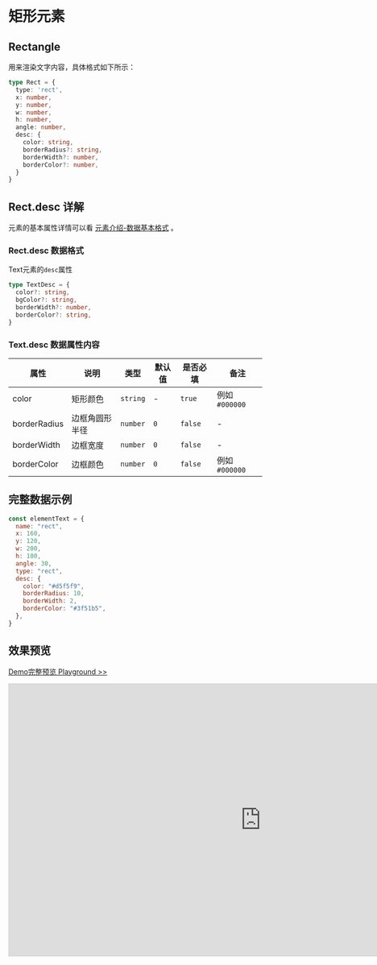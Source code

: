 # 矩形元素

## Rectangle

用来渲染文字内容，具体格式如下所示：

```ts
type Rect = {
  type: 'rect',
  x: number,
  y: number,
  w: number,
  h: number,
  angle: number,
  desc: {
    color: string,
    borderRadius?: string,
    borderWidth?: number,
    borderColor?: number,
  }
}
```

## Rect.desc 详解

元素的基本属性详情可以看 [元素介绍-数据基本格式](./info.md#数据基本格式) 。

### Rect.desc 数据格式

Text元素的`desc`属性

```ts
type TextDesc = {
  color?: string,
  bgColor?: string,
  borderWidth?: number,
  borderColor?: string,
}
```

### Text.desc 数据属性内容


|属性|说明|类型|默认值|是否必填|备注|
|--|--|--|--|--|--|
| color | 矩形颜色 |`string`| - | `true` | 例如 `#000000` |
| borderRadius | 边框角圆形半径 |`number`| `0` | `false` | - |
| borderWidth | 边框宽度 |`number`| `0` | `false` | - |
| borderColor | 边框颜色 |`number`| `0` | `false` | 例如 `#000000`  |


## 完整数据示例

```js
const elementText = {
  name: "rect",
  x: 160,
  y: 120,
  w: 200,
  h: 100,
  angle: 30,
  type: "rect",
  desc: {
    color: "#d5f5f9",
    borderRadius: 10,
    borderWidth: 2,
    borderColor: "#3f51b5",
  },
}
```


## 效果预览

[Demo完整预览 Playground >>](https://idrawjs.github.io/playground/?demo=elem-rect)

<iframe 
    src="https://idrawjs.github.io/playground/?demo=elem-rect&header=false&sider=false&default-editor-split=37" 
    width="1000" height="540" frameborder="no" border="0"
    style="border: 1px solid #cecece; margin: 0px auto;"
  ></iframe>